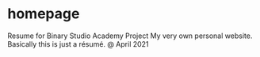 # homepage

Resume for Binary Studio Academy Project
My very own personal website. Basically this is just a résumé.
@ April 2021